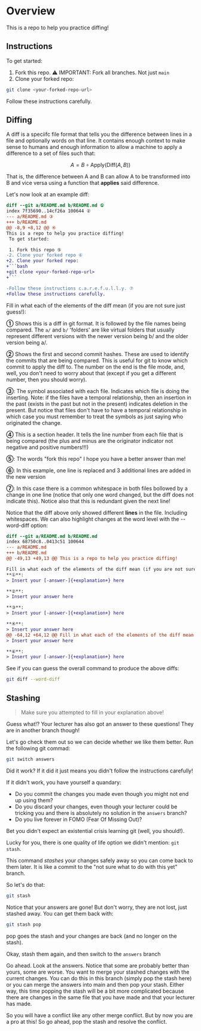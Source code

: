 # Overview

This is a repo to help you practice diffing!

## Instructions

To get started:

1. Fork this repo.
   ⚠️ IMPORTANT: Fork all branches. Not just `main`
2. Clone your forked repo:

```bash
git clone <your-forked-repo-url>
```

Follow these instructions carefully.

## Diffing

A diff is a speciifc file format that tells you the difference between lines in a file and optionally words on that line. It contains enough context to make sense to humans and enough information to allow a machine to apply a difference to a set of files such that:

$$
A = B \circ \text{Apply}(\text{Diff}(A, B))
$$

That is, the difference between A and B can allow A to be transformed into B and vice versa using a function that **applies** said difference.

Let's now look at an example diff:

````diff
diff --git a/README.md b/README.md ①
index 7f35690..14cf26a 100644 ②
--- a/README.md ③
+++ b/README.md
@@ -8,9 +8,12 @@ ④
This is a repo to help you practice diffing!
 To get started:

 1. Fork this repo ⑤
-2. Clone your forked repo ⑥
+2. Clone your forked repo:
+```bash
+git clone <your-forked-repo-url>
+```

-Follow these instructions c.a.r.e.f.u.l.l.y. ⑦
+Follow these instructions carefully.
````

Fill in what each of the elements of the diff mean (if you are not sure just guess!):

**①**
Shows this is a diff in git format. It is followed by the file names being compared. The `a/` and `b/` 'folders' are like virtual folders that usually represent different versions with the newer version being b/ and the older version being a/.

**②**
Shows the first and second commit hashes. These are used to identify the commits that are being compared. This is useful for git to know which commit to apply the diff to. The number on the end is the file mode, and, well, you don't need to worry about that (except if you get a different number, then you should worry).

**③**:
The symbol associated with each file. Indicates which file is doing the inserting. Note: if the files have a temporal relationship, then an insertion in the past (exists in the past but not in the present) indicates deletion in the present. But notice that files don't have to have a temporal relationship in which case you must remember to treat the symbols as just saying who originated the change.

**④**
This is a section header. It tells the line number from each file that is being compared (the plus and minus are the originator indicator not negative and positive numbers!!!)

**⑤**:
The words "fork this repo" I hope you have a better answer than me!

**⑥**:
In this example, one line is replaced and 3 additional lines are added in the new version

**⑦**:
In this case there is a common whitespace in both files bollowed by a change in one line (notice that only one word changed, but the diff does not indicate this). Notice also that this is redundant given the next line!

Notice that the diff above only showed different **lines** in the file. Including whitespaces. We can also highlight changes at the word level with the --word-diff option:

```diff
diff --git a/README.md b/README.md
index 68750c8..0413c51 100644
--- a/README.md
+++ b/README.md
@@ -49,13 +49,13 @@ This is a repo to help you practice diffing!

Fill in what each of the elements of the diff mean (if you are not sure just guess!):
**①**:
> Insert your [-answer-]{+explanation+} here

**②**:
> Insert your answer here

**③**:
> Insert your [-answer-]{+explanation+} here

**④**:
> Insert your answer here
@@ -64,12 +64,12 @@ Fill in what each of the elements of the diff mean (if you are not sure just gue
> Insert your answer here

**⑥**:
> Insert your [-answer-]{+explanation+} here
```

See if you can guess the overall command to produce the above diffs:

```bash
git diff --word-diff
```

## Stashing

> Make sure you attempted to fill in your explanation above!

Guess what!? Your lecturer has also got an answer to these questions! They are in another branch though!

Let's go check them out so we can decide whether we like them better. Run the following git commad:

```bash
git switch answers
```

Did it work? If it did it just means you didn't follow the instructions carefully!

If it didn't work, you have yourself a quandary:

- Do you commit the changes you made even though you might not end up using them?
- Do you discard your changes, even though your lecturer could be tricking you and there is absolutely no solution in the `answers` branch?
- Do you live forever in FOMO (Fear Of Missing Out)?

Bet you didn't expect an existential crisis learning git (well, you should!).

Lucky for you, there is one quality of life option we didn't mention: `git stash`.

This command _stashes_ your changes safely away so you can come back to them later. It is like a commit to the "not sure what to do with this yet" branch.

So let's do that:

```bash
git stash
```

Notice that your answers are gone! But don't worry, they are not lost, just stashed away. You can get them back with:

```bash
git stash pop
```

pop goes the stash and your changes are back (and no longer on the stash).

Okay, stash them again, and then switch to the `answers` branch

Go ahead. Look at the answers. Notice that some are probably better than yours, some are worse. You want to merge your stashed changes with the current changes. You can do this in this branch (simply pop the stash here) or you can merge the answers into main and then pop your stash. Either way, this time popping the stash will be a bit more complicated because there are changes in the same file that you have made and that your lecturer has made.

So you will have a conflict like any other merge conflict. But by now you are a pro at this! So go ahead, pop the stash and resolve the conflict.
